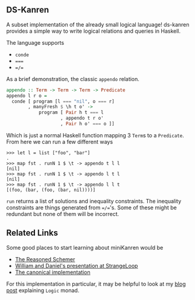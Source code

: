 ## DS-Kanren
A subset implementation of the already small logical language!
ds-kanren provides a simple way to write logical relations and queries
in Haskell.

The language supports

 - `conde`
 - `===`
 - `=/=`

As a brief demonstration, the classic `appendo` relation.

``` haskell
appendo :: Term -> Term -> Term -> Predicate
appendo l r o =
  conde [ program [l === "nil", o === r]
        , manyFresh $ \h t o' ->
            program [ Pair h t === l
                    , appendo t r o'
                    , Pair h o' === o ]]
```

Which is just a normal Haskell function mapping 3 `Term`s to a
`Predicate`. From here we can run a few different ways

    >>> let l = list ["foo", "bar"]
    .
    >>> map fst . runN 1 $ \t -> appendo t l l
    [nil]
    >>> map fst . runN 1 $ \t -> appendo l t l
    [nil]
    >>> map fst . runN 1 $ \t -> appendo l l t
    [(foo, (bar, (foo, (bar, nil))))]

`run` returns a list of solutions and inequality constraints. The
inequality constraints are things generated from `=/=`'s. Some of
these might be redundant but none of them will be incorrect.

## Related Links

Some good places to start learning about miniKanren would be

 - [The Reasoned Schemer][reasoned]
 - [William and Daniel's presentation at StrangeLoop][slpresi]
 - [The canonical implementation][canonimpl]

For this implementation in particular, it may be helpful to look at my
[blog post][post] explaining `Logic` monad.

[reasoned]: http://www.amazon.com/The-Reasoned-Schemer-Daniel-Friedman/DP/0262562146
[slpresi]: http://www.infoq.com/presentations/miniKanren
[canonimpl]: https://github.com/miniKanren/miniKanren
[post]: http://jozefg.bitbucket.org/posts/2014-07-10-reading-logict.html
